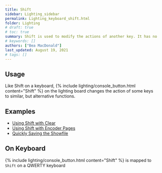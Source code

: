 ```yaml
---
title: Shift
sidebar: Lighting_sidebar
permalink: Lighting_keyboard_shift.html
folder: Lighting
# draft: true
# toc: true
summary: Shift is used to modify the actions of another key. It has no functionality on its own.
# keywords: []
authors: ["Bea MacDonald"]
last_updated: August 19, 2021
# tags: []
---
```


## Usage
Like Shift on a keyboard, {% include lighting/console_button.html content="Shift" %} on the lighting board changes the action of some keys to similar, but alternative functions.
## Examples
- [Using Shift with Clear](./Lighting_keyboard_clear.html)
- [Using Shift with Encoder Pages](./Lighting_keyboard_encoderpages.html)
- [Quickly Saving the Showfile](./Lighting_keyboard_update.html)

## On Keyboard
{% include lighting/console_button.html content="Shift" %} is mapped to `Shift` on a QWERTY keyboard